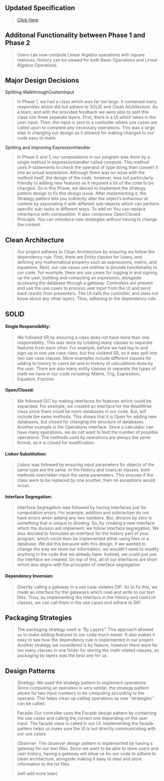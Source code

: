 ## Updated Specification

> [Click Here](https://github.com/CSC207-UofT/course-project-the-basis/blob/main/Markdown%20Files/Phase%202%20Markdown%20Files/specification%20phase%202.md)

## Additonal Functionality between Phase 1 and Phase 2

> Users can now compute Linear Algebra operations with square matrices.
> History can be viewed for both Basic Operations and Linear Algebra Operations.


## Major Design Decisions

Splitting WalkthroughCustomInput

> In Phase 1, we had a class which was far too large. It contained many responities which did not adhere to SOLID and Clean Architecture. As a team, and with the provided feedback we were able to split this class into three separate layers. First, there is a UI which takes in the user input. Then, the input is sent to a controller where use cases are called upon to complete any necessary operations. This was a large step in changing our design as it allowed for making changes to our code easy to make.

Spliiting and improving ExpressionHandler

> In Phase 0 and 1, our computations in our program was done by a single method in expressionhandler called compute. This method uses if-statements to check the operand of type string then convert it into an actual expression. Although there was no issue with the method itself, the design of the code, however, was not particularly friendly to adding new features as it required a lot of the code to be changed. So in this Phase, we deiced to implement the strategy pattern design to fix this design issue. After implementing it, the Strategy pattern lets you indirectly alter the object’s behaviour at runtime by associating it with different sub-objects which can perform specific sub-tasks in different ways. To add on You can replace inheritance with composition. It also composes Open/Closed Principle. You can introduce new strategies without having to change the context.

## Clean Architecture

> Our project adheres to Clean Architecture by ensuring we follow the dependency rule. First, there are Entity classes for Users, and defining any mathematical property such as expressions, matrix, and equations. Next, our use cases use entities to provide functionality to our code. For example, there are use cases for logging in and signing up the user, building and computing an expression, alongside accessing the database through a gateway. Controllers are present and use the use cases to process user input from the UI and send back results from presenters. The UI calls the controller, and does not know about any other layers. Thus, adhering to the dependency rule.


## SOLID

#### Single Responsibility:

> We followed SR by ensuring a class does not have more than one responsibility. This was done by creating many classes to separate features from each other. For example, before we had log-in and sign-up in one use case class, but this violated SR, so it was split into two use case classes. More examples include different classes for adding to history to users list and  to history of calculations done by the user. There are also many entity classes to separate the types of math we have in our code including: Matrix, Trig, Expression, Equation, Fraction.

#### Open/Closed:

> We followed O/C by making interfaces for features which could be expanded. For example, we created an interface for the ReadWrite class since there could be more databases in our code. But, will include the same methods. This shows that it is Open for adding new databases, but closed for changing the structure of databases. Another example is the Operations interface. Since a calculator can have many operations, we do not want to limit the number of possible operations. The methods used by operations are always the same format, so it is closed for modification. 

#### Liskov Substitution:

> Liskov was followed by ensuring input parameters for objects of the same type are the same. In the History and UserList classes, both methods overridden input the same parameters. This ensures if the class were to be replaced by one another, then no exceptions would occur.

#### Interface Segregation:

> Interface Segregation was followed by having Interfaces just for computation errors. For example, addition and subtraction do not have errors when adding any two numbers.  But, division by zero is something that is unique to dividing. So, by creating a new interface which the division will implement, we follow interface segregation. We also decided to formulate an interface for the history part of your program, which could then be implemented either using files or a database. We did this because with this design, if we wanted to change the way we store our information, we wouldn't need to modify anything in the code that we already have. Instead, we could just use the interface we created. On top of this, all of our interfaces are short which also aligns with the principles of interface segregation

#### Dependency Inversion:

> Directly calling a gateway in a use case violates DIP. So to fix this, we made an interface for the gateways which read and write to our text files. Thus, by implementing the interface in the History and UserList classes, we can call them in the use cases and adhere to DIP.


## Packaging Strategies

> The packaging strategy used is “By Layers”. This approach allowed us to make adding features to our code much easier. It also makes it easy to see how the dependency rule is implemented in our project. Another strategy we considered is by feature, however there were far too many classes in one folder for storing the math related classes, so packaging by layers was the best one for us.
## Design Patterns

> Strategy: We used the strategy pattern to implement operations. Since computing an operation is very similar, the strategy pattern allows for two input numbers to be computing according to the operand. This helps clean up calling operations as new "strategies'' can be called.


> Facade: Our controller uses the Facade design pattern by contatning the use cases and calling the correct one depending on the user input. The facade class is called in our UI. Implementing the facade pattern helps us make sure the UI is not directly communicating with our use cases.


> Observer: The observer design pattern is implemented by having a gateway for our text files. Since we want to be able to store users and user history, having a gateway will allow us for our code to adhere to clean architecture, alongside making it easy to read and store information to the txt files.


> (will add more later)

